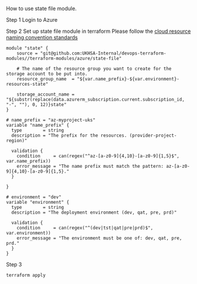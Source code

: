 How to use state file module.

Step 1
Login to Azure

Step 2
Set up state file module in terraform
Please follow the [cloud resource naming convention standards](https://confluence.collab.test-and-trace.nhs.uk/display/DOST/Cloud+resource+naming+standards)

```
module "state" {
    source = "git@github.com:UKHSA-Internal/devops-terraform-modules//terraform-modules/azure/state-file"

    # The name of the resource group you want to create for the storage account to be put into.
    resource_group_name  = "${var.name_prefix}-${var.environment}-resources-state"
    
    storage_account_name = "${substr(replace(data.azurerm_subscription.current.subscription_id, "-", ""), 0, 12)}state"
}

# name_prefix = "az-myproject-uks"
variable "name_prefix" {
  type        = string
  description = "The prefix for the resources. (provider-project-region)"

  validation {
    condition     = can(regex("^az-[a-z0-9]{4,10}-[a-z0-9]{1,5}$", var.name_prefix))
    error_message = "The name prefix must match the pattern: az-[a-z0-9]{4,10}-[a-z0-9]{1,5}."
  }

}

# environment = "dev"
variable "environment" {
  type        = string
  description = "The deployment environment (dev, qat, pre, prd)"

  validation {
    condition     = can(regex("^(dev|tst|qat|pre|prd)$", var.environment))
    error_message = "The environment must be one of: dev, qat, pre, prd."
  }
}
```

Step 3 

`terraform apply`

